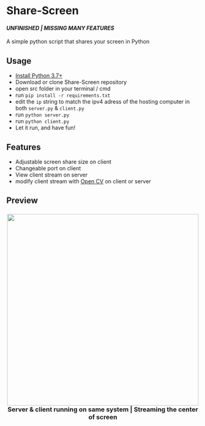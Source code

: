 # Share-Screen
*<h4>UNFINISHED | MISSING MANY FEATURES</h4>*
A simple python script that shares your screen in Python

## Usage

- [Install Python 3.7+](https://www.python.org/downloads/)
- Download or clone Share-Screen repository 
- open src folder in your terminal / cmd
- run `pip install -r requirements.txt`
- edit the `ip` string to match the ipv4 adress of the hosting computer in both `server.py` & `client.py`
- run `python server.py`
- run `python client.py`
- Let it run, and have fun!

## Features

- Adjustable screen share size on client
- Changeable port on client
- View client stream on server
- modify client stream with [Open CV](https://opencv.org/) on client or server

## Preview

<h3 align="center">
  <img src="https://imgur.com/jWMRe5D.png alt="preview1" style="height: 500px""></img>
  <br>
  Server & client running on same system | Streaming the center of screen
</h3>
